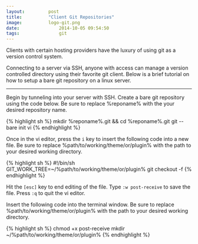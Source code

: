```yaml
---
layout:			post
title:			"Client Git Repositories"
image:			logo-git.png
date:				2014-10-05 09:54:50
tags:				git
---
```


Clients with certain hosting providers have the luxury of using git as a version control system.

Connecting to a server via SSH, anyone with access can manage a version controlled directory using their favorite git client. Below is a brief tutorial on how to setup a bare git repository on a linux server.

<hr>

Begin by tunneling into your server with SSH. Create a bare git repository using the code below. Be sure to replace <span class="text-warning">%reponame%</span> with the your desired repository name.

{% highlight sh %}
mkdir %reponame%.git && cd %reponame%.git
git --bare init
vi
{% endhighlight %}

Once in the vi editor, press the `i` key to insert the following code into a new file. Be sure to replace <span class="text-warning">%path/to/working/theme/or/plugin%</span> with the path to your desired working directory.

{% highlight sh %}
#!/bin/sh
GIT_WORK_TREE=~/%path/to/working/theme/or/plugin% git checkout -f
{% endhighlight %}

Hit the `[esc]` key to end editing of the file. Type `:w post-receive` to save the file. Press `:q` to quit the vi editor.

Insert the following code into the terminal window. Be sure to replace <span class="text-warning">%path/to/working/theme/or/plugin%</span> with the path to your desired working directory.

{% highlight sh %}
chmod +x post-receive
mkdir ~/%path/to/working/theme/or/plugin%
{% endhighlight %}
